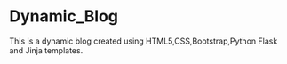 # Dynamic_Blog
 This is a dynamic blog created using HTML5,CSS,Bootstrap,Python Flask and Jinja templates.
